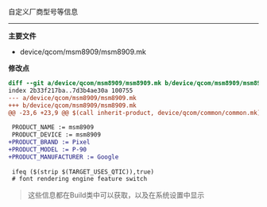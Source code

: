 自定义厂商型号等信息

---

**主要文件**

* device/qcom/msm8909/msm8909.mk

**修改点**

```diff
diff --git a/device/qcom/msm8909/msm8909.mk b/device/qcom/msm8909/msm8909.mk
index 2b33f217ba..7d3b4ae30a 100755
--- a/device/qcom/msm8909/msm8909.mk
+++ b/device/qcom/msm8909/msm8909.mk
@@ -23,6 +23,9 @@ $(call inherit-product, device/qcom/common/common.mk)
 
 PRODUCT_NAME := msm8909
 PRODUCT_DEVICE := msm8909
+PRODUCT_BRAND := Pixel
+PRODUCT_MODEL := P-90
+PRODUCT_MANUFACTURER := Google
 
 ifeq ($(strip $(TARGET_USES_QTIC)),true)
 # font rendering engine feature switch
```

> 这些信息都在Build类中可以获取，以及在系统设置中显示
